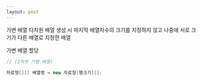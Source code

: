 ```yaml
---
layout: post
---
```



가변 배열
다차원 배열 생성 시 마지막 배열차수의 크기를 지정하지 않고
나중에 서로 크기가 다른 배열로 지정한 배열

가변 배열 할당

```java
// (2차원 가별 배열)

자료형[][] 배열명 = new 자료형[행크기][];
```


